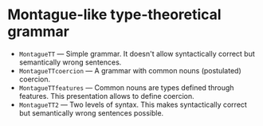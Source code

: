 # Montague-like type-theoretical grammar

* `MontagueTT` — Simple grammar.  It doesn't allow syntactically correct
  but semantically wrong sentences.
* `MontagueTTcoercion` — A grammar with common nouns (postulated) coercion.
* `MontagueTTfeatures` — Common nouns are types defined through features.
  This presentation allows to define coercion.
* `MontagueTT2` — Two levels of syntax.  This makes syntactically correct
  but semantically wrong sentences possible.
